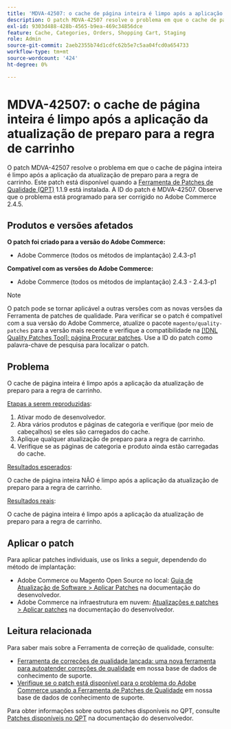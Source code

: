 ```yaml
---
title: 'MDVA-42507: o cache de página inteira é limpo após a aplicação da atualização de preparo para a regra de carrinho'
description: O patch MDVA-42507 resolve o problema em que o cache de página inteira é limpo após a aplicação da atualização de preparo para a regra de carrinho. Este patch está disponível quando a [Ferramenta de correções de qualidade (QPT)](/help/announcements/adobe-commerce-announcements/magento-quality-patches-released-new-tool-to-self-serve-quality-patches.md) 1.1.9 está instalada. A ID do patch é MDVA-42507. Observe que o problema está programado para ser corrigido no Adobe Commerce 2.4.5.
exl-id: 9303d488-428b-4565-b9ea-469c34856dce
feature: Cache, Categories, Orders, Shopping Cart, Staging
role: Admin
source-git-commit: 2aeb2355b74d1cdfc62b5e7c5aa04fcd0a654733
workflow-type: tm+mt
source-wordcount: '424'
ht-degree: 0%

---
```


# MDVA-42507: o cache de página inteira é limpo após a aplicação da atualização de preparo para a regra de carrinho

O patch MDVA-42507 resolve o problema em que o cache de página inteira é limpo após a aplicação da atualização de preparo para a regra de carrinho. Este patch está disponível quando a [Ferramenta de Patches de Qualidade (QPT)](/help/announcements/adobe-commerce-announcements/magento-quality-patches-released-new-tool-to-self-serve-quality-patches.md) 1.1.9 está instalada. A ID do patch é MDVA-42507. Observe que o problema está programado para ser corrigido no Adobe Commerce 2.4.5.

## Produtos e versões afetados

**O patch foi criado para a versão do Adobe Commerce:**

* Adobe Commerce (todos os métodos de implantação) 2.4.3-p1

**Compatível com as versões do Adobe Commerce:**

* Adobe Commerce (todos os métodos de implantação) 2.4.3 - 2.4.3-p1

>[!NOTE]
>
>O patch pode se tornar aplicável a outras versões com as novas versões da Ferramenta de patches de qualidade. Para verificar se o patch é compatível com a sua versão do Adobe Commerce, atualize o pacote `magento/quality-patches` para a versão mais recente e verifique a compatibilidade na [[!DNL Quality Patches Tool]: página Procurar patches](https://experienceleague.adobe.com/tools/commerce-quality-patches/index.html?lang=pt-BR). Use a ID do patch como palavra-chave de pesquisa para localizar o patch.

## Problema

O cache de página inteira é limpo após a aplicação da atualização de preparo para a regra de carrinho.

<u>Etapas a serem reproduzidas</u>:

1. Ativar modo de desenvolvedor.
1. Abra vários produtos e páginas de categoria e verifique (por meio de cabeçalhos) se eles são carregados do cache.
1. Aplique qualquer atualização de preparo para a regra de carrinho.
1. Verifique se as páginas de categoria e produto ainda estão carregadas do cache.

<u>Resultados esperados</u>:

O cache de página inteira NÃO é limpo após a aplicação da atualização de preparo para a regra de carrinho.

<u>Resultados reais</u>:

O cache de página inteira é limpo após a aplicação da atualização de preparo para a regra de carrinho.

## Aplicar o patch

Para aplicar patches individuais, use os links a seguir, dependendo do método de implantação:

* Adobe Commerce ou Magento Open Source no local: [Guia de Atualização de Software > Aplicar Patches](https://experienceleague.adobe.com/pt-br/docs/commerce-operations/tools/quality-patches-tool/usage) na documentação do desenvolvedor.
* Adobe Commerce na infraestrutura em nuvem: [Atualizações e patches > Aplicar patches](https://experienceleague.adobe.com/pt-br/docs/commerce-cloud-service/user-guide/develop/upgrade/apply-patches) na documentação do desenvolvedor.

## Leitura relacionada

Para saber mais sobre a Ferramenta de correção de qualidade, consulte:

* [Ferramenta de correções de qualidade lançada: uma nova ferramenta para autoatender correções de qualidade](/help/announcements/adobe-commerce-announcements/magento-quality-patches-released-new-tool-to-self-serve-quality-patches.md) em nossa base de dados de conhecimento de suporte.
* [Verifique se o patch está disponível para o problema do Adobe Commerce usando a Ferramenta de Patches de Qualidade](/help/support-tools/patches-available-in-qpt-tool/check-patch-for-magento-issue-with-magento-quality-patches.md) em nossa base de dados de conhecimento de suporte.

Para obter informações sobre outros patches disponíveis no QPT, consulte [Patches disponíveis no QPT](https://experienceleague.adobe.com/tools/commerce-quality-patches/index.html?lang=pt-BR) na documentação do desenvolvedor.
